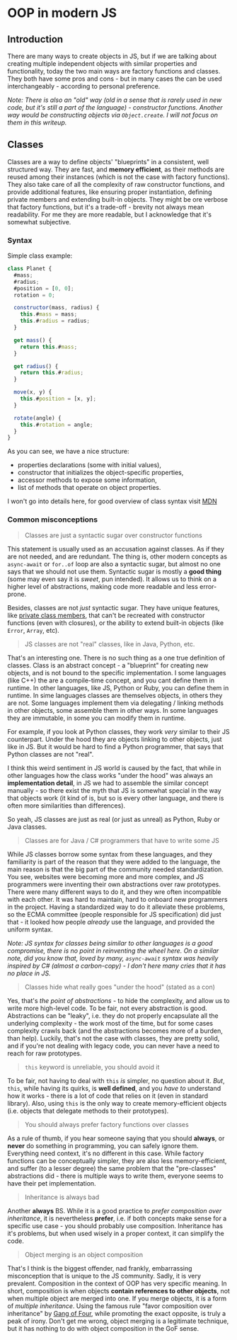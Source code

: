 # OOP in modern JS

## Introduction

There are many ways to create objects in JS, but if we are talking about creating multiple independent objects with similar properties and functionality, today the two main ways are factory functions and classes. They both have some pros and cons - but in many cases the can be used interchangeably - according to personal preference.

_Note: There is also an "old" way (old in a sense that is rarely used in new code, but it's still a part of the language) - constructor functions. Another way would be constructing objects via `Object.create`. I will not focus on them in this writeup._

## Classes

Classes are a way to define objects' "blueprints" in a consistent, well structured way. They are fast, and **memory efficient**, as their methods are reused among their instances (which is not the case with factory functions). They also take care of all the complexity of raw constructor functions, and provide additional features, like ensuring proper instantiation, defining private members and extending built-in objects. They might be ore verbose that factory functions, but it's a trade-off - brevity not always mean readability. For me they are more readable, but I acknowledge that it's somewhat subjective.

### Syntax

Simple class example:

```js
class Planet {
  #mass;
  #radius;
  #position = [0, 0];
  rotation = 0;

  constructor(mass, radius) {
    this.#mass = mass;
    this.#radius = radius;
  }

  get mass() {
    return this.#mass;
  }

  get radius() {
    return this.#radius;
  }

  move(x, y) {
    this.#position = [x, y];
  }

  rotate(angle) {
    this.#rotation = angle;
  }
}
```

As you can see, we have a nice structure:

- properties declarations (some with initial values),
- constructor that initializes the object-specific properties,
- accessor methods to expose some information,
- list of methods that operate on object properties.

I won't go into details here, for good overview of class syntax visit [MDN](https://developer.mozilla.org/en-US/docs/Web/JavaScript/Reference/Classes)

### Common misconceptions

> Classes are just a syntactic sugar over constructor functions

This statement is usually used as an accusation against classes. As if they are not needed, and are redundant. The thing is, other modern concepts as `async-await` or `for..of` loop are also a syntactic sugar, but almost no one says that we should not use them. Syntactic sugar is mostly a **good thing** (some may even say it is _sweet_, pun intended). It allows us to think on a higher level of abstractions, making code more readable and less error-prone.

Besides, classes are not _just_ syntactic sugar. They have unique features, like [private class members](https://developer.mozilla.org/en-US/docs/Web/JavaScript/Reference/Classes/Private_class_fields), that can't be recreated with constructor functions (even with closures), or the ability to extend built-in objects (like `Error`, `Array`, etc).

> JS classes are not "real" classes, like in Java, Python, etc.

That's an interesting one. There is no such thing as a one true definition of classes. Class is an abstract concept - a "blueprint" for creating new objects, and is not bound to the specific implementation. I some languages (like C++) the are a compile-time concept, and you cant define them in runtime. In other languages, like JS, Python or Ruby, you can define them in runtime. In sime languages classes are themselves objects, in others they are not. Some languages implement them via delegating / linking methods in other objects, some assemble them in other ways. In some languages they are immutable, in some you can modify them in runtime.

For example, if you look at Python classes, they work _very_ similar to their JS counterpart. Under the hood they are objects linking to other objects, just like in JS. But it would be hard to find a Python programmer, that says that Python classes are not "real".

I think this weird sentiment in JS world is caused by the fact, that while in other languages how the class works "under the hood" was always an **implementation detail**, in JS we had to assemble the similar concept manually - so there exist the myth that JS is somewhat special in the way that objects work (it kind of is, but so is every other language, and there is often more similarities than differences).

So yeah, JS classes are just as real (or just as unreal) as Python, Ruby or Java classes.

> Classes are for Java / C# programmers that have to write some JS

While JS classes borrow some syntax from these languages, and they familiarity is part of the reason that they were added to the language, the main reason is that the big part of the community needed standardization. You see, websites were becoming more and more complex, and JS programmers were inventing their own abstractions over raw prototypes. There were many different ways to do it, and they wre often incompatible with each other. It was hard to maintain, hard to onboard new programmers in the project. Having a standardized way to do it alleviate these problems, so the ECMA committee (people responsible for JS specification) did just that - it looked how people _already_ use the language, and provided the uniform syntax.

_Note: JS syntax for classes being similar to other languages is a good compromise, there is no point in reinventing the wheel here. On a similar note, did you know that, loved by many, `async-await` syntax was heavily inspired by C# (almost a carbon-copy) - I don't here many cries that it has no place in JS._

> Classes hide what really goes "under the hood" (stated as a con)

Yes, that's _the point of abstractions_ - to hide the complexity, and allow us to write more high-level code. To be fair, not every abstraction is good. Abstractions can be "leaky", i.e. they do not properly encapsulate all the underlying complexity - the work most of the time, but for some cases complexity crawls back (and the abstractions becomes more of a burden, than help). Luckily, that's not the case with classes, they are pretty solid, and if you're not dealing with legacy code, you can never have a need to reach for raw prototypes.

> `this` keyword is unreliable, you should avoid it

To be fair, not having to deal with `this` _is_ simpler, no question about it. _But_, `this`, while having its quirks, is **well defined**, and you _have to_ understand how it works - there is a lot of code that relies on it (even in standard library). Also, using `this` is the only way to create memory-efficient objects (i.e. objects that delegate methods to their prototypes).

> You should always prefer factory functions over classes

As a rule of thumb, if you hear someone saying that you should **always**, or **never** do something in programming, you can safely ignore them. Everything need context, it's no different in this case. While factory functions can be conceptually simpler, they are also less memory-efficient, and suffer (to a lesser degree) the same problem that the "pre-classes" abstractions did - there is multiple ways to write them, everyone seems to have their pet implementation.

> Inheritance is always bad

Another **always** BS. While it is a good practice to _prefer composition over inheritance_, it is nevertheless **prefer**, i.e. if both concepts make sense for a specific use case - you should probably use composition. Inheritance has it's problems, but when used wisely in a proper context, it can simplify the code.

> Object merging is an object composition

That's I think is the biggest offender, nad frankly, embarrassing misconception that is unique to the JS community. Sadly, it is very prevalent. Composition in the context of OOP has very specific meaning. In short, composition is when objects **contain references to other objects**, not when multiple object are merged into one. If you merge objects, it is a form of _multiple inheritance_. Using the famous rule "favor composition over inheritance" by [Gang of Four](https://en.wikipedia.org/wiki/Design_Patterns), while promoting the exact opposite, is truly a peak of irony. Don't get me wrong, object merging is a legitimate technique, but it has nothing to do with object composition in the GoF sense.
